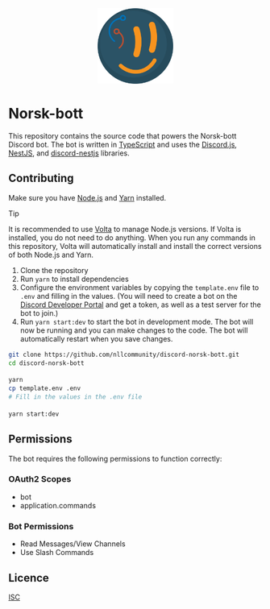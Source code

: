 <div align="center">
  <img src="norsk-bott-icon.png" alt="NLL Logo" width="150px">
</div>

# Norsk-bott

This repository contains the source code that powers the Norsk-bott Discord bot. The bot is written in [TypeScript](https://www.typescriptlang.org/) and uses the [Discord.js](https://discord.js.org), [NestJS](https://nestjs.com), and [discord-nestjs](https://github.com/fjodor-rybakov/discord-nestjs) libraries.

## Contributing

Make sure you have [Node.js](https://nodejs.org/en/) and [Yarn](https://yarnpkg.com/) installed.

> [!TIP]
> It is recommended to use [Volta](https://volta.sh/) to manage Node.js versions. If Volta is installed, you do not need to do anything. When you run any commands in this repository, Volta will automatically install and install the correct versions of both Node.js and Yarn.

1. Clone the repository
2. Run `yarn` to install dependencies
3. Configure the environment variables by copying the `template.env` file to `.env` and filling in the values. (You will need to create a bot on the [Discord Developer Portal](https://discord.com/developers/applications) and get a token, as well as a test server for the bot to join.)
4. Run `yarn start:dev` to start the bot in development mode. The bot will now be running and you can make changes to the code. The bot will automatically restart when you save changes.

```sh
git clone https://github.com/nllcommunity/discord-norsk-bott.git
cd discord-norsk-bott

yarn
cp template.env .env
# Fill in the values in the .env file

yarn start:dev
```

## Permissions

The bot requires the following permissions to function correctly:

### OAuth2 Scopes

- bot
- application.commands

### Bot Permissions

- Read Messages/View Channels
- Use Slash Commands

## Licence

[ISC](LICENCE)
